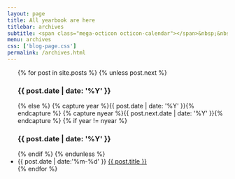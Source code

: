 ```yaml
---
layout: page
title: All yearbook are here
titlebar: archives
subtitle: <span class="mega-octicon octicon-calendar"></span>&nbsp;&nbsp;专题系列： &nbsp;&nbsp; <a href ="http://www.ityouknow.com/arch.html"><font color="#1A0DAB">架构</font></a>&nbsp;&nbsp; <a href ="http://www.ityouknow.com/life.html"><font color="#EB9439">故事</font></a>&nbsp;&nbsp; <a href ="http://www.ityouknow.com/docker.html"><font color="#1E90FF">Docker</font></a>
menu: archives
css: ['blog-page.css']
permalink: /archives.html
---
```


<ul class="archives-list">
  {% for post in site.posts %}
    {% unless post.next %}
      <h3>{{ post.date | date: '%Y' }}</h3>
    {% else %}
      {% capture year %}{{ post.date | date: '%Y' }}{% endcapture %}
      {% capture nyear %}{{ post.next.date | date: '%Y' }}{% endcapture %}
      {% if year != nyear %}
        <h3>{{ post.date | date: '%Y' }}</h3>
      {% endif %}
    {% endunless %}
    <li><span>{{ post.date | date:'%m-%d' }}</span> <a href="{{ post.url }}">{{ post.title }}</a></li>
  {% endfor %}
</ul>